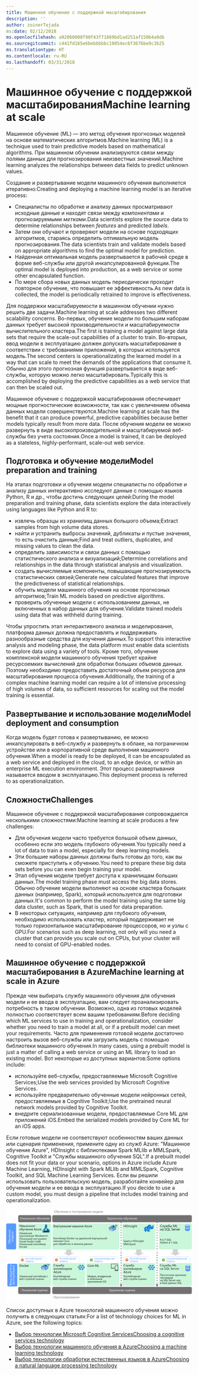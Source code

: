 ```yaml
---
title: Машинное обучение с поддержкой масштабирования
description: ''
author: zoinerTejada
ms:date: 02/12/2018
ms.openlocfilehash: a92060008f90f43f71869bd1ad251af150b4a9db
ms.sourcegitcommit: c441fd165e6bebbbbbc19854ec6f3676be9c3b25
ms.translationtype: HT
ms.contentlocale: ru-RU
ms.lasthandoff: 03/31/2018
---
```

# <a name="machine-learning-at-scale"></a><span data-ttu-id="12293-102">Машинное обучение с поддержкой масштабирования</span><span class="sxs-lookup"><span data-stu-id="12293-102">Machine learning at scale</span></span>

<span data-ttu-id="12293-103">Машинное обучение (ML) — это метод обучения прогнозных моделей на основе математических алгоритмов.</span><span class="sxs-lookup"><span data-stu-id="12293-103">Machine learning (ML) is a technique used to train predictive models based on mathematical algorithms.</span></span> <span data-ttu-id="12293-104">При машинном обучении анализируются связи между полями данных для прогнозирования неизвестных значений.</span><span class="sxs-lookup"><span data-stu-id="12293-104">Machine learning analyzes the relationships between data fields to predict unknown values.</span></span>

<span data-ttu-id="12293-105">Создание и развертывание модели машинного обучения выполняется итеративно:</span><span class="sxs-lookup"><span data-stu-id="12293-105">Creating and deploying a machine learning model is an iterative process:</span></span>

* <span data-ttu-id="12293-106">Специалисты по обработке и анализу данных просматривают исходные данные и находят связи между *компонентами* и прогнозируемыми *метками*.</span><span class="sxs-lookup"><span data-stu-id="12293-106">Data scientists explore the source data to determine relationships between *features* and predicted *labels*.</span></span>
* <span data-ttu-id="12293-107">Затем они обучают и проверяют модели на основе подходящих алгоритмов, стараясь определить оптимальную модель прогнозирования.</span><span class="sxs-lookup"><span data-stu-id="12293-107">The data scientists train and validate models based on appropriate algorithms to find the optimal model for prediction.</span></span>
* <span data-ttu-id="12293-108">Найденная оптимальная модель развертывается в рабочей среде в форме веб-службы или другой инкапсулированной функции.</span><span class="sxs-lookup"><span data-stu-id="12293-108">The optimal model is deployed into production, as a web service or some other encapsulated function.</span></span>
* <span data-ttu-id="12293-109">По мере сбора новых данных модель периодически проходит повторное обучение, что повышает ее эффективность.</span><span class="sxs-lookup"><span data-stu-id="12293-109">As new data is collected, the model is periodically retrained to improve is effectiveness.</span></span>

<span data-ttu-id="12293-110">Для поддержки масштабируемости в машинном обучении нужно решить две задачи.</span><span class="sxs-lookup"><span data-stu-id="12293-110">Machine learning at scale addresses two different scalability concerns.</span></span> <span data-ttu-id="12293-111">Во-первых, обучение модели по большим наборам данных требует высокой производительности и масштабируемости вычислительного кластера.</span><span class="sxs-lookup"><span data-stu-id="12293-111">The first is training a model against large data sets that require the scale-out capabilities of a cluster to train.</span></span> <span data-ttu-id="12293-112">Во-вторых, ввод модели в эксплуатацию должен допускать масштабирование в соответствии с требованиями приложений, в которых используется модель.</span><span class="sxs-lookup"><span data-stu-id="12293-112">The second centers is operationalizating the learned model in a way that can scale to meet the demands of the applications that consume it.</span></span> <span data-ttu-id="12293-113">Обычно для этого прогнозная функция развертывается в виде веб-службы, которую можно легко масштабировать.</span><span class="sxs-lookup"><span data-stu-id="12293-113">Typically this is accomplished by deploying the predictive capabilities as a web service that can then be scaled out.</span></span>

<span data-ttu-id="12293-114">Машинное обучение с поддержкой масштабирования обеспечивает мощные прогностические возможности, так как с увеличением объема данных модели совершенствуются.</span><span class="sxs-lookup"><span data-stu-id="12293-114">Machine learning at scale has the benefit that it can produce powerful, predictive capabilities because better models typically result from more data.</span></span> <span data-ttu-id="12293-115">После обучения модели ее можно развернуть в виде высокопроизводительной и масштабируемой веб-службы без учета состояния.</span><span class="sxs-lookup"><span data-stu-id="12293-115">Once a model is trained, it can be deployed as a stateless, highly-performant, scale-out web service.</span></span> 

## <a name="model-preparation-and-training"></a><span data-ttu-id="12293-116">Подготовка и обучение модели</span><span class="sxs-lookup"><span data-stu-id="12293-116">Model preparation and training</span></span>

<span data-ttu-id="12293-117">На этапах подготовки и обучения модели специалисты по обработке и анализу данных интерактивно исследуют данные с помощью языков Python, R и др., чтобы достичь следующих целей:</span><span class="sxs-lookup"><span data-stu-id="12293-117">During the model preparation and training phase, data scientists explore the data interactively using languages like Python and R to:</span></span>

* <span data-ttu-id="12293-118">извлечь образцы из хранилищ данных большого объема;</span><span class="sxs-lookup"><span data-stu-id="12293-118">Extract samples from high volume data stores.</span></span>
* <span data-ttu-id="12293-119">найти и устранить выбросы значений, дубликаты и пустые значения, то есть очистить данные;</span><span class="sxs-lookup"><span data-stu-id="12293-119">Find and treat outliers, duplicates, and missing values to clean the data.</span></span>
* <span data-ttu-id="12293-120">определить зависимости и связи данных с помощью статистического анализа и визуализаций;</span><span class="sxs-lookup"><span data-stu-id="12293-120">Determine correlations and relationships in the data through statistical analysis and visualization.</span></span>
* <span data-ttu-id="12293-121">создать вычисляемые компоненты, повышающие прогнозируемость статистических связей;</span><span class="sxs-lookup"><span data-stu-id="12293-121">Generate new calculated features that improve the predictiveness of statistical relationships.</span></span>
* <span data-ttu-id="12293-122">обучить модели машинного обучения на основе прогнозных алгоритмов;</span><span class="sxs-lookup"><span data-stu-id="12293-122">Train ML models based on predictive algorithms.</span></span>
* <span data-ttu-id="12293-123">проверить обученные модели с использованием данных, не включенных в набор данных для обучения.</span><span class="sxs-lookup"><span data-stu-id="12293-123">Validate trained models using data that was withheld during training.</span></span>

<span data-ttu-id="12293-124">Чтобы упростить этап интерактивного анализа и моделирования, платформа данных должна предоставлять и поддерживать разнообразные средства для изучения данных.</span><span class="sxs-lookup"><span data-stu-id="12293-124">To support this interactive analysis and modeling phase, the data platform must enable data scientists to explore data using a variety of tools.</span></span> <span data-ttu-id="12293-125">Кроме того, обучение комплексной модели машинного обучения требует крайне ресурсоемких вычислений для обработки больших объемов данных. Поэтому необходимо предоставить достаточный объем ресурсов для масштабирования процесса обучения.</span><span class="sxs-lookup"><span data-stu-id="12293-125">Additionally, the training of a complex machine learning model can require a lot of intensive processing of high volumes of data, so sufficient resources for scaling out the model training is essential.</span></span>

## <a name="model-deployment-and-consumption"></a><span data-ttu-id="12293-126">Развертывание и использование модели</span><span class="sxs-lookup"><span data-stu-id="12293-126">Model deployment and consumption</span></span>

<span data-ttu-id="12293-127">Когда модель будет готова к развертыванию, ее можно инкапсулировать в веб-службу и развернуть в облаке, на пограничном устройстве или в корпоративной среде выполнения машинного обучения.</span><span class="sxs-lookup"><span data-stu-id="12293-127">When a model is ready to be deployed, it can be encapsulated as a web service and deployed in the cloud, to an edge device, or within an enterprise ML execution environment.</span></span> <span data-ttu-id="12293-128">Этот процесс развертывания называется вводом в эксплуатацию.</span><span class="sxs-lookup"><span data-stu-id="12293-128">This deployment process is referred to as operationalization.</span></span>

## <a name="challenges"></a><span data-ttu-id="12293-129">Сложности</span><span class="sxs-lookup"><span data-stu-id="12293-129">Challenges</span></span>

<span data-ttu-id="12293-130">Машинное обучение с поддержкой масштабирования сопровождается несколькими сложностями:</span><span class="sxs-lookup"><span data-stu-id="12293-130">Machine learning at scale produces a few challenges:</span></span>

- <span data-ttu-id="12293-131">Для обучения модели часто требуется большой объем данных, особенно если это модель глубокого обучения.</span><span class="sxs-lookup"><span data-stu-id="12293-131">You typically need a lot of data to train a model, especially for deep learning models.</span></span>
- <span data-ttu-id="12293-132">Эти большие наборы данных должны быть готовы до того, как вы сможете приступить к обучению.</span><span class="sxs-lookup"><span data-stu-id="12293-132">You need to prepare these big data sets before you can even begin training your model.</span></span>
- <span data-ttu-id="12293-133">Этап обучения модели требует доступа к хранилищам больших данных.</span><span class="sxs-lookup"><span data-stu-id="12293-133">The model training phase must access the big data stores.</span></span> <span data-ttu-id="12293-134">Обычно обучение модели выполняют на основе кластера больших данных (например, Spark), который используется для подготовки данных.</span><span class="sxs-lookup"><span data-stu-id="12293-134">It's common to perform the model training using the same big data cluster, such as Spark, that is used for data preparation.</span></span> 
- <span data-ttu-id="12293-135">В некоторых ситуациях, например для глубокого обучения, необходимо использовать кластер, который поддерживает не только горизонтальное масштабирование процессоров, но и узлы с GPU.</span><span class="sxs-lookup"><span data-stu-id="12293-135">For scenarios such as deep learning, not only will you need a cluster that can provide you scale out on CPUs, but your cluster will need to consist of GPU-enabled nodes.</span></span>

## <a name="machine-learning-at-scale-in-azure"></a><span data-ttu-id="12293-136">Машинное обучение с поддержкой масштабирования в Azure</span><span class="sxs-lookup"><span data-stu-id="12293-136">Machine learning at scale in Azure</span></span>

<span data-ttu-id="12293-137">Прежде чем выбирать службу машинного обучения для обучения модели и ее ввода в эксплуатацию, вам следует проанализировать потребность в таком обучении. Возможно, одна из готовых моделей полностью соответствует всем вашим требованиям.</span><span class="sxs-lookup"><span data-stu-id="12293-137">Before deciding which ML services to use in training and operationalization, consider whether you need to train a model at all, or if a prebuilt model can meet your requirements.</span></span> <span data-ttu-id="12293-138">Часто для применения готовой модели достаточно настроить вызов веб-службы или загрузить модель с помощью библиотеки машинного обучения.</span><span class="sxs-lookup"><span data-stu-id="12293-138">In many cases, using a prebuilt model is just a matter of calling a web service or using an ML library to load an existing model.</span></span> <span data-ttu-id="12293-139">Вот некоторые из доступных вариантов:</span><span class="sxs-lookup"><span data-stu-id="12293-139">Some options include:</span></span> 

- <span data-ttu-id="12293-140">используйте веб-службы, предоставляемые Microsoft Cognitive Services;</span><span class="sxs-lookup"><span data-stu-id="12293-140">Use the web services provided by Microsoft Cognitive Services.</span></span>
- <span data-ttu-id="12293-141">используйте предварительно обученные модели нейронных сетей, предоставляемые в Cognitive Toolkit;</span><span class="sxs-lookup"><span data-stu-id="12293-141">Use the pretrained neural network models provided by Cognitive Toolkit.</span></span>
- <span data-ttu-id="12293-142">внедрите сериализованные модели, предоставляемые Core ML для приложений iOS.</span><span class="sxs-lookup"><span data-stu-id="12293-142">Embed the serialized models provided by Core ML for an iOS apps.</span></span> 

<span data-ttu-id="12293-143">Если готовые модели не соответствуют особенностям ваших данных или сценария применения, примените одну из служб Azure: "Машинное обучение Azure", HDInsight с библиотеками Spark MLlib и MMLSpark, Cognitive Toolkit и "Службы машинного обучения SQL".</span><span class="sxs-lookup"><span data-stu-id="12293-143">If a prebuilt model does not fit your data or your scenario, options in Azure include Azure Machine Learning, HDInsight with Spark MLlib and MMLSpark, Cognitive Toolkit, and SQL Machine Learning Services.</span></span> <span data-ttu-id="12293-144">Если вы решили использовать пользовательскую модель, разработайте конвейер для обучения модели и ее ввода в эксплуатацию.</span><span class="sxs-lookup"><span data-stu-id="12293-144">If you decide to use a custom model, you must design a pipeline that includes model training and operationalization.</span></span> 

![Параметры модели в Azure](./images/machine-learning-model-training-and-deployment.png)

<span data-ttu-id="12293-146">Список доступных в Azure технологий машинного обучения можно получить в следующих статьях:</span><span class="sxs-lookup"><span data-stu-id="12293-146">For a list of technology choices for ML in Azure, see the following topics:</span></span>

- [<span data-ttu-id="12293-147">Выбор технологии Microsoft Cognitive Services</span><span class="sxs-lookup"><span data-stu-id="12293-147">Choosing a cognitive services technology</span></span>](../technology-choices/cognitive-services.md)
- [<span data-ttu-id="12293-148">Выбор технологии машинного обучения в Azure</span><span class="sxs-lookup"><span data-stu-id="12293-148">Choosing a machine learning technology</span></span>](../technology-choices/data-science-and-machine-learning.md)
- [<span data-ttu-id="12293-149">Выбор технологии обработки естественных языков в Azure</span><span class="sxs-lookup"><span data-stu-id="12293-149">Choosing a natural language processing technology</span></span>](../technology-choices/natural-language-processing.md)
